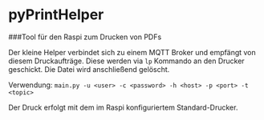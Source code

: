 # pyPrintHelper
###Tool für den Raspi zum Drucken von PDFs

Der kleine Helper verbindet sich zu einem MQTT Broker und empfängt von diesem Druckaufträge.
Diese werden via `lp` Kommando an den Drucker geschickt. Die Datei wird anschließend gelöscht.

Verwendung:
`main.py -u <user> -c <password> -h <host> -p <port> -t <topic>`

Der Druck erfolgt mit dem im Raspi konfiguriertem Standard-Drucker.

